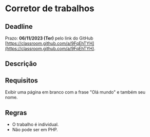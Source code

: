# Corretor de trabalhos

## Deadline

Prazo: **06/11/2023 (Ter)** pelo link do GitHub [https://classroom.github.com/a/9FqEhTYH](https://classroom.github.com/a/9FqEhTYH).


## Descrição



## Requisitos

Exibir uma página em branco com a frase "Olá mundo" e também seu nome.

## Regras
- O trabalho é individual.
- Não pode ser em PHP.
